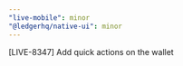 ```yaml
---
"live-mobile": minor
"@ledgerhq/native-ui": minor
---
```


[LIVE-8347] Add quick actions on the wallet
